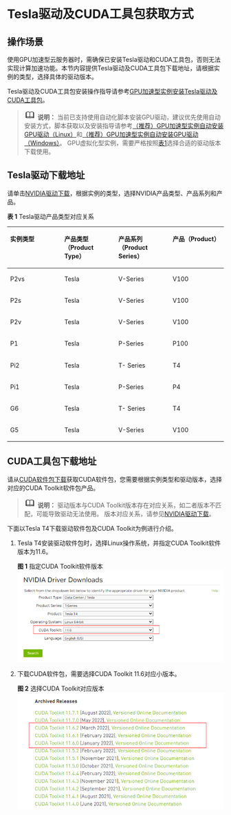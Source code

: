 # Tesla驱动及CUDA工具包获取方式<a name="ecs_03_0173"></a>

## 操作场景<a name="section11831857193910"></a>

使用GPU加速型云服务器时，需确保已安装Tesla驱动和CUDA工具包，否则无法实现计算加速功能。本节内容提供Tesla驱动及CUDA工具包下载地址，请根据实例的类型，选择具体的驱动版本。

Tesla驱动及CUDA工具包安装操作指导请参考[GPU加速型实例安装Tesla驱动及CUDA工具包](GPU加速型实例安装Tesla驱动及CUDA工具包.md)。

>![](public_sys-resources/icon-note.gif) **说明：** 
>当前已支持使用自动化脚本安装GPU驱动，建议优先使用自动安装方式，脚本获取以及安装指导请参考[（推荐）GPU加速型实例自动安装GPU驱动（Linux）](（推荐）GPU加速型实例自动安装GPU驱动（Linux）.md)和[（推荐）GPU加速型实例自动安装GPU驱动（Windows）](（推荐）GPU加速型实例自动安装GPU驱动（Windows）.md)。
>GPU虚拟化型实例，需要严格按照[表1](GPU加速型实例安装GRID驱动.md#table188851534175019)选择合适的驱动版本下载使用。

## Tesla驱动下载地址<a name="section28901217266"></a>

请单击[NVIDIA驱动下载](https://www.nvidia.com/Download/index.aspx?lang=en-us)，根据实例的类型，选择NVIDIA产品类型、产品系列和产品。

**表 1**  Tesla驱动产品类型对应关系

<a name="table394113539174"></a>
<table><thead align="left"><tr id="row1694195316175"><th class="cellrowborder" valign="top" width="25%" id="mcps1.2.5.1.1"><p id="p47642020183"><a name="p47642020183"></a><a name="p47642020183"></a><strong id="b10871316141911"><a name="b10871316141911"></a><a name="b10871316141911"></a>实例类型</strong></p>
</th>
<th class="cellrowborder" valign="top" width="24.97%" id="mcps1.2.5.1.2"><p id="p77641406184"><a name="p77641406184"></a><a name="p77641406184"></a><strong id="b1687511163194"><a name="b1687511163194"></a><a name="b1687511163194"></a>产品类型（Product Type）</strong></p>
</th>
<th class="cellrowborder" valign="top" width="25.03%" id="mcps1.2.5.1.3"><p id="p876416010182"><a name="p876416010182"></a><a name="p876416010182"></a><strong id="b18881161621920"><a name="b18881161621920"></a><a name="b18881161621920"></a>产品系列（Product Series）</strong></p>
</th>
<th class="cellrowborder" valign="top" width="25%" id="mcps1.2.5.1.4"><p id="p976440131814"><a name="p976440131814"></a><a name="p976440131814"></a><strong id="b488111617195"><a name="b488111617195"></a><a name="b488111617195"></a>产品（Product）</strong></p>
</th>
</tr>
</thead>
<tbody><tr id="row1922222222612"><td class="cellrowborder" valign="top" width="25%" headers="mcps1.2.5.1.1 "><p id="p676415081817"><a name="p676415081817"></a><a name="p676415081817"></a>P2vs</p>
</td>
<td class="cellrowborder" valign="top" width="24.97%" headers="mcps1.2.5.1.2 "><p id="p127641908189"><a name="p127641908189"></a><a name="p127641908189"></a>Tesla</p>
</td>
<td class="cellrowborder" valign="top" width="25.03%" headers="mcps1.2.5.1.3 "><p id="p137642001186"><a name="p137642001186"></a><a name="p137642001186"></a>V-Series</p>
</td>
<td class="cellrowborder" valign="top" width="25%" headers="mcps1.2.5.1.4 "><p id="p20765100171810"><a name="p20765100171810"></a><a name="p20765100171810"></a>V100</p>
</td>
</tr>
<tr id="row921718111588"><td class="cellrowborder" valign="top" width="25%" headers="mcps1.2.5.1.1 "><p id="p207571519811"><a name="p207571519811"></a><a name="p207571519811"></a>P2s</p>
</td>
<td class="cellrowborder" valign="top" width="24.97%" headers="mcps1.2.5.1.2 "><p id="p10757152816"><a name="p10757152816"></a><a name="p10757152816"></a>Tesla</p>
</td>
<td class="cellrowborder" valign="top" width="25.03%" headers="mcps1.2.5.1.3 "><p id="p076415789"><a name="p076415789"></a><a name="p076415789"></a>V-Series</p>
</td>
<td class="cellrowborder" valign="top" width="25%" headers="mcps1.2.5.1.4 "><p id="p107615151812"><a name="p107615151812"></a><a name="p107615151812"></a>V100</p>
</td>
</tr>
<tr id="row3941145391714"><td class="cellrowborder" valign="top" width="25%" headers="mcps1.2.5.1.1 "><p id="p157646041817"><a name="p157646041817"></a><a name="p157646041817"></a>P2v</p>
</td>
<td class="cellrowborder" valign="top" width="24.97%" headers="mcps1.2.5.1.2 "><p id="p27644041812"><a name="p27644041812"></a><a name="p27644041812"></a>Tesla</p>
</td>
<td class="cellrowborder" valign="top" width="25.03%" headers="mcps1.2.5.1.3 "><p id="p107647091815"><a name="p107647091815"></a><a name="p107647091815"></a>V-Series</p>
</td>
<td class="cellrowborder" valign="top" width="25%" headers="mcps1.2.5.1.4 "><p id="p0764130121816"><a name="p0764130121816"></a><a name="p0764130121816"></a>V100</p>
</td>
</tr>
<tr id="row189411753181715"><td class="cellrowborder" valign="top" width="25%" headers="mcps1.2.5.1.1 "><p id="p276419061816"><a name="p276419061816"></a><a name="p276419061816"></a>P1</p>
</td>
<td class="cellrowborder" valign="top" width="24.97%" headers="mcps1.2.5.1.2 "><p id="p5764120131815"><a name="p5764120131815"></a><a name="p5764120131815"></a>Tesla</p>
</td>
<td class="cellrowborder" valign="top" width="25.03%" headers="mcps1.2.5.1.3 "><p id="p167641303188"><a name="p167641303188"></a><a name="p167641303188"></a>P-Series</p>
</td>
<td class="cellrowborder" valign="top" width="25%" headers="mcps1.2.5.1.4 "><p id="p77641405181"><a name="p77641405181"></a><a name="p77641405181"></a>P100</p>
</td>
</tr>
<tr id="row9941185313172"><td class="cellrowborder" valign="top" width="25%" headers="mcps1.2.5.1.1 "><p id="p36388214462"><a name="p36388214462"></a><a name="p36388214462"></a>Pi2</p>
</td>
<td class="cellrowborder" valign="top" width="24.97%" headers="mcps1.2.5.1.2 "><p id="p1676512015183"><a name="p1676512015183"></a><a name="p1676512015183"></a>Tesla</p>
</td>
<td class="cellrowborder" valign="top" width="25.03%" headers="mcps1.2.5.1.3 "><p id="p1765190191813"><a name="p1765190191813"></a><a name="p1765190191813"></a>T- Series</p>
</td>
<td class="cellrowborder" valign="top" width="25%" headers="mcps1.2.5.1.4 "><p id="p1676580181812"><a name="p1676580181812"></a><a name="p1676580181812"></a>T4</p>
</td>
</tr>
<tr id="row14941653101720"><td class="cellrowborder" valign="top" width="25%" headers="mcps1.2.5.1.1 "><p id="p107653071816"><a name="p107653071816"></a><a name="p107653071816"></a>Pi1</p>
</td>
<td class="cellrowborder" valign="top" width="24.97%" headers="mcps1.2.5.1.2 "><p id="p17656051813"><a name="p17656051813"></a><a name="p17656051813"></a>Tesla</p>
</td>
<td class="cellrowborder" valign="top" width="25.03%" headers="mcps1.2.5.1.3 "><p id="p3765100111812"><a name="p3765100111812"></a><a name="p3765100111812"></a>P-Series</p>
</td>
<td class="cellrowborder" valign="top" width="25%" headers="mcps1.2.5.1.4 "><p id="p076560141811"><a name="p076560141811"></a><a name="p076560141811"></a>P4</p>
</td>
</tr>
<tr id="row16833141214111"><td class="cellrowborder" valign="top" width="25%" headers="mcps1.2.5.1.1 "><p id="p957118171219"><a name="p957118171219"></a><a name="p957118171219"></a>G6</p>
</td>
<td class="cellrowborder" valign="top" width="24.97%" headers="mcps1.2.5.1.2 "><p id="p10571817813"><a name="p10571817813"></a><a name="p10571817813"></a>Tesla</p>
</td>
<td class="cellrowborder" valign="top" width="25.03%" headers="mcps1.2.5.1.3 "><p id="p4571317715"><a name="p4571317715"></a><a name="p4571317715"></a>T- Series</p>
</td>
<td class="cellrowborder" valign="top" width="25%" headers="mcps1.2.5.1.4 "><p id="p145711117914"><a name="p145711117914"></a><a name="p145711117914"></a>T4</p>
</td>
</tr>
<tr id="row13941753161715"><td class="cellrowborder" valign="top" width="25%" headers="mcps1.2.5.1.1 "><p id="p157656010183"><a name="p157656010183"></a><a name="p157656010183"></a>G5</p>
</td>
<td class="cellrowborder" valign="top" width="24.97%" headers="mcps1.2.5.1.2 "><p id="p13765404189"><a name="p13765404189"></a><a name="p13765404189"></a>Tesla</p>
</td>
<td class="cellrowborder" valign="top" width="25.03%" headers="mcps1.2.5.1.3 "><p id="p1576519051818"><a name="p1576519051818"></a><a name="p1576519051818"></a>V-Series</p>
</td>
<td class="cellrowborder" valign="top" width="25%" headers="mcps1.2.5.1.4 "><p id="p17650021818"><a name="p17650021818"></a><a name="p17650021818"></a>V100</p>
</td>
</tr>
</tbody>
</table>

## CUDA工具包下载地址<a name="section10203125783920"></a>

请从[CUDA软件包下载](https://developer.nvidia.com/cuda-toolkit-archive)获取CUDA软件包，您需要根据实例类型和驱动版本，选择对应的CUDA Toolkit软件包产品。

>![](public_sys-resources/icon-note.gif) **说明：** 
>驱动版本与CUDA Toolkit版本存在对应关系，如二者版本不匹配，可能导致驱动无法使用。
>版本对应关系，请参见[NVIDIA驱动下载](https://www.nvidia.com/Download/index.aspx?lang=en-us)。

下面以Tesla T4下载驱动软件包及CUDA Toolkit为例进行介绍。

1.  Tesla T4安装驱动软件包时，选择Linux操作系统，并指定CUDA Toolkit软件版本为11.6。

    **图 1**  指定CUDA Toolkit软件版本<a name="fig13391969382"></a>  
    ![](figures/指定CUDA-Toolkit软件版本.png "指定CUDA-Toolkit软件版本")

2.  下载CUDA软件包，需要选择CUDA Toolkit 11.6对应小版本。

    **图 2**  选择CUDA Toolkit对应版本<a name="fig55614344014"></a>  
    ![](figures/选择CUDA-Toolkit对应版本.png "选择CUDA-Toolkit对应版本")


